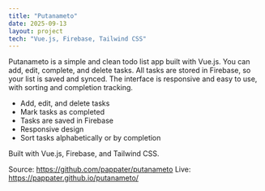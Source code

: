 ```yaml
---
title: "Putanameto"
date: 2025-09-13
layout: project
tech: "Vue.js, Firebase, Tailwind CSS"
---
```


Putanameto is a simple and clean todo list app built with Vue.js. You can add, edit, complete, and delete tasks. All tasks are stored in Firebase, so your list is saved and synced. The interface is responsive and easy to use, with sorting and completion tracking.

- Add, edit, and delete tasks
- Mark tasks as completed
- Tasks are saved in Firebase
- Responsive design
- Sort tasks alphabetically or by completion

Built with Vue.js, Firebase, and Tailwind CSS.

Source: https://github.com/pappater/putanameto
Live: https://pappater.github.io/putanameto/
